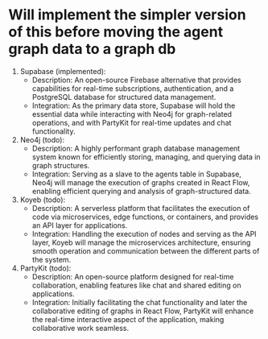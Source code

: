 # Will implement the simpler version of this before moving the agent graph data to a graph db

1. Supabase (implemented):
   - Description: An open-source Firebase alternative that provides capabilities for real-time subscriptions, authentication, and a PostgreSQL database for structured data management.
   - Integration: As the primary data store, Supabase will hold the essential data while interacting with Neo4j for graph-related operations, and with PartyKit for real-time updates and chat functionality.
2. Neo4j (todo):
   - Description: A highly performant graph database management system known for efficiently storing, managing, and querying data in graph structures.
   - Integration: Serving as a slave to the agents table in Supabase, Neo4j will manage the execution of graphs created in React Flow, enabling efficient querying and analysis of graph-structured data.
3. Koyeb (todo):
   - Description: A serverless platform that facilitates the execution of code via microservices, edge functions, or containers, and provides an API layer for applications.
   - Integration: Handling the execution of nodes and serving as the API layer, Koyeb will manage the microservices architecture, ensuring smooth operation and communication between the different parts of the system.
4. PartyKit (todo):
   - Description: An open-source platform designed for real-time collaboration, enabling features like chat and shared editing on applications.
   - Integration: Initially facilitating the chat functionality and later the collaborative editing of graphs in React Flow, PartyKit will enhance the real-time interactive aspect of the application, making collaborative work seamless.

